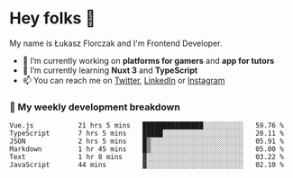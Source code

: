 # Hey folks 👋

My name is Łukasz Florczak and I'm Frontend Developer. 

- 🔭 I’m currently working on **platforms for gamers** and **app for tutors**
- 🌱 I’m currently learning **Nuxt 3** and **TypeScript**
- 📫 You can reach me on [Twitter](https://twitter.com/lukaszflorczak), [LinkedIn](https://pl.linkedin.com/in/lukasz-florczak) or [Instagram](https://instagram.com/lukaszflorczak)


### 🧮 My weekly development breakdown

<!--START_SECTION:waka-->

```text
Vue.js           21 hrs 5 mins   ███████████████░░░░░░░░░░   59.76 %
TypeScript       7 hrs 5 mins    █████░░░░░░░░░░░░░░░░░░░░   20.11 %
JSON             2 hrs 5 mins    █▒░░░░░░░░░░░░░░░░░░░░░░░   05.91 %
Markdown         1 hr 45 mins    █▒░░░░░░░░░░░░░░░░░░░░░░░   05.00 %
Text             1 hr 8 mins     ▓░░░░░░░░░░░░░░░░░░░░░░░░   03.22 %
JavaScript       44 mins         ▓░░░░░░░░░░░░░░░░░░░░░░░░   02.10 %
```

<!--END_SECTION:waka-->

<!--
**lukaszflorczak/lukaszflorczak** is a ✨ _special_ ✨ repository because its `README.md` (this file) appears on your GitHub profile.

Here are some ideas to get you started:

- 🔭 I’m currently working on ...
- 🌱 I’m currently learning ...
- 👯 I’m looking to collaborate on ...
- 🤔 I’m looking for help with ...
- 💬 Ask me about ...
- 📫 How to reach me: ...
- 😄 Pronouns: ...
- ⚡ Fun fact: ...
-->
